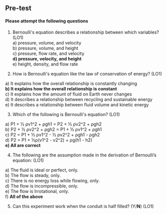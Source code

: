 ## <b> Pre-test </b>
#### Please attempt the following questions

1.	Bernoulli's equation describes a relationship between which variables? (LO1)<br>
a)	pressure, volume, and velocity<br>
b)	pressure, volume, and height<br>
c)	pressure, flow rate, and velocity<br>
<b>d)	pressure, velocity, and height</b><br>
e)	height, density, and flow rate<br>

2.	How is Bernoulli's equation like the law of conservation of energy? (LO1)<br>

a)	It explains how the overall relationship is constantly changing<br>
<b>b)	It explains how the overall relationship is constant</b><br>
c)	It explains how the amount of fluid on Earth never changes<br>
d)	It describes a relationship between recycling and sustainable energy<br>
e)	It describes a relationship between fluid volume and kinetic energy<br>

3.	Which of the following is Bernoulli's equation? (LO1)<br>

a)	P1 + ½ ρv1^2 + ρgh1 = P2 + ½ ρv2^2 + ρgh2<br>
b)	P2 + ½ ρv2^2 + ρgh2 = P1 + ½ ρv1^2 + ρgh1<br>
c)	P2 = P1 + ½ ρv1^2 - ½ ρv2^2 + ρgh1 - ρgh2<br>
d)	P2 = P1 + ½ρ(v1^2 - v2^2) + ρg(h1 - h2)<br>
<b>e)	All are correct</b><br>

4.	The following are the assumption made in the derivation of Bernoulli’s equation: (LO1)<br>

a)	The fluid is ideal or perfect, only.<br>
b)	The flow is steady, only.<br>
c)	There is no energy loss while flowing, only.<br>
d)	The flow is incompressible, only.<br>
e)	The flow is Irrotational, only.<br>
f)	<b>All of the above</b><br>

5.	Can this experiment work when the conduit is half filled? (Y/<b>N</b>) (LO1)
